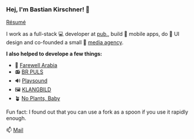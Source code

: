 ### Hej, I'm Bastian Kirschner! 👋

[ Résumé ](https://bastiankirschner.de/resume.pdf)

I work as a full-stack 💻 developer at [pub.](https://pub.tech), build 📱 mobile apps, do 🎨 UI design and co-founded a small 🏡 [media agency](https://nachbarhaus.org).

**I also helped to develope a few things:**

- 🐫 [Farewell Arabia](https://makingmarks.uk/farewell-arabia/)
- 📻 [BR PULS](http://michaelzahn.de/press/pulsbr)
- 🔊 [Playsound](http://michaelzahn.de/press/playsound)
- 🖼 [KLANGBILD](http://michaelzahn.de/press/sinnthese)
- 🪴 [No Plants, Baby](http://michaelzahn.de/press/noplants)

Fun fact: I found out that you can use a fork as a spoon if you use it rapidly enough.

📫 [Mail](mailto:hey@bastiankirschner.de)
